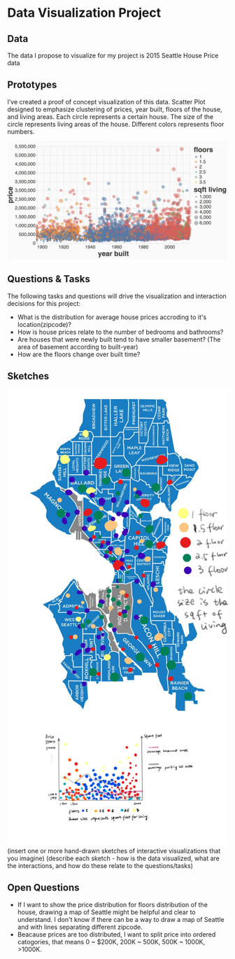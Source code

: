 # Data Visualization Project

## Data

The data I propose to visualize for my project is 2015 Seattle House Price data

## Prototypes

I’ve created a proof of concept visualization of this data. Scatter Plot designed to emphasize clustering of prices, year built, floors of the house, and living areas. Each circle represents a certain house. The size of the circle represents living areas of the house. Different colors represents floor numbers.

[![image](/vizhub_draft.png)](https://vizhub.com/GeniXiong/0e9425dbf1ac437a8cc230f8878cf20b)


## Questions & Tasks

The following tasks and questions will drive the visualization and interaction decisions for this project:

 * What is the distribution for average house prices accroding to it's location(zipcode)?
 * How is house prices relate to the number of bedrooms and bathrooms?
 * Are houses that were newly built tend to have smaller basement? (The area of basement according to built-year)
 * How are the floors change over built time?

## Sketches

![image](/draft1.jpg)
![image](/draft2.png)
(insert one or more hand-drawn sketches of interactive visualizations that you imagine)
(describe each sketch - how is the data visualized, what are the interactions, and how do these relate to the questions/tasks)

## Open Questions

 * If I want to show the price distribution for floors distribution of the house, drawing a map of Seattle might be helpful and clear to understand. I don't know if there can be a way to draw a map of Seattle and with lines separating different zipcode. 
 * Beacause prices are too distributed, I want to split price into ordered catogories, that means 0 ~ $200K, 200K ~ 500K, 500K ~ 1000K, >1000K.
